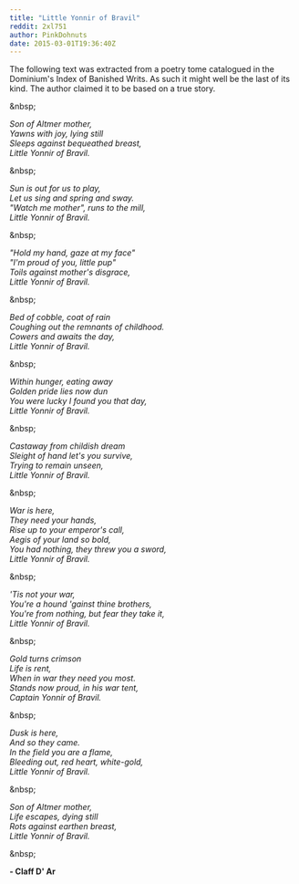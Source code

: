 ```yaml
---
title: "Little Yonnir of Bravil"
reddit: 2xl751
author: PinkDohnuts
date: 2015-03-01T19:36:40Z
---
```


The following text was extracted from a poetry tome catalogued in the Dominium's Index of Banished Writs. As such it might well be the last of its kind. The author claimed it to be based on a true story.

&amp;nbsp;

*Son of Altmer mother,*  
*Yawns with joy, lying still*  
*Sleeps against bequeathed breast,*  
*Little Yonnir of Bravil.*  

&amp;nbsp;

*Sun is out for us to play,*  
*Let us sing and spring and sway.*  
*"Watch me mother", runs to the mill,*  
*Little Yonnir of Bravil.*  

&amp;nbsp;

*"Hold my hand, gaze at my face"*  
*"I'm proud of you, little pup"*  
*Toils against mother's disgrace,*  
*Little Yonnir of Bravil.*  

&amp;nbsp;

*Bed of cobble, coat of rain*  
*Coughing out the remnants of childhood.*  
*Cowers and awaits the day,*  
*Little Yonnir of Bravil.*  

&amp;nbsp;

*Within hunger, eating away*  
*Golden pride lies now dun*  
*You were lucky I found you that day,*  
*Little Yonnir of Bravil.*

&amp;nbsp;

*Castaway from childish dream*  
*Sleight of hand let's you survive,*  
*Trying to remain unseen,*  
*Little Yonnir of Bravil.*  

&amp;nbsp;

*War is here,*  
*They need your hands,*  
*Rise up to your emperor's call,*  
*Aegis of your land so bold,*  
*You had nothing, they threw you a sword,*  
*Little Yonnir of Bravil.*  

&amp;nbsp;

*'Tis not your war,*  
*You're a hound 'gainst thine brothers,*  
*You're from nothing, but fear they take it,*  
*Little Yonnir of Bravil.*  

&amp;nbsp;

*Gold turns crimson*  
*Life is rent,*  
*When in war they need you most.*  
*Stands now proud, in his war tent,*  
*Captain Yonnir of Bravil.*  

&amp;nbsp;

*Dusk is here,*  
*And so they came.*  
*In the field you are a flame,*  
*Bleeding out, red heart, white-gold,*  
*Little Yonnir of Bravil.*  

&amp;nbsp;

*Son of Altmer mother,*  
*Life escapes, dying still*  
*Rots against earthen breast,*  
*Little Yonnir of Bravil.*  

&amp;nbsp;

**- Claff D' Ar**


